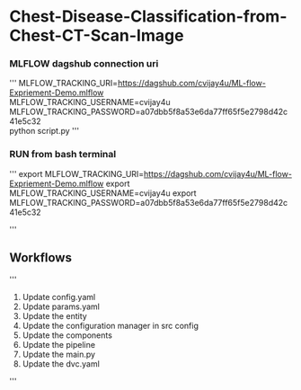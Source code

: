 # Chest-Disease-Classification-from-Chest-CT-Scan-Image



### MLFLOW dagshub connection uri
'''
MLFLOW_TRACKING_URI=https://dagshub.com/cvijay4u/ML-flow-Expriement-Demo.mlflow \
MLFLOW_TRACKING_USERNAME=cvijay4u \
MLFLOW_TRACKING_PASSWORD=a07dbb5f8a53e6da77ff65f5e2798d42c41e5c32 \
python script.py
'''
### RUN from bash terminal
'''
export MLFLOW_TRACKING_URI=https://dagshub.com/cvijay4u/ML-flow-Expriement-Demo.mlflow
export MLFLOW_TRACKING_USERNAME=cvijay4u
export MLFLOW_TRACKING_PASSWORD=a07dbb5f8a53e6da77ff65f5e2798d42c41e5c32

'''


## Workflows
'''
1. Update config.yaml
2. Update params.yaml
3. Update the entity
4. Update the configuration manager in src config
5. Update the components
6. Update the pipeline
7. Update the main.py
8. Update the dvc.yaml


'''